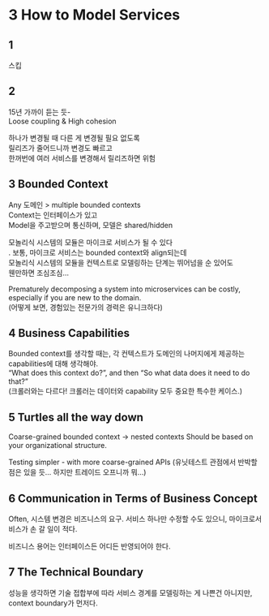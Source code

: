 # 3 How to Model Services

## 1
스킵

## 2
15년 가까이 듣는 듯-<br>
Loose coupling & High cohesion

하나가 변경될 때 다른 게 변경될 필요 없도록<br>
릴리즈가 줄어드니까 변경도 빠르고<br>
한꺼번에 여러 서비스를 변경해서 릴리즈하면 위험<br>

## 3 Bounded Context
Any 도메인 > multiple bounded contexts<br>
Context는 인터페이스가 있고<br>
Model을 주고받으며 통신하며, 모델은 shared/hidden<br>

모놀리식 시스템의 모듈은 마이크로 서비스가 될 수 있다<br>.
보통, 마이크로 서비스는 bounded context와 align되는데<br>
모놀리식 시스템의 모듈을 컨텍스트로 모델링하는 단계는 뛰어넘을 순 있어도<br>
웬만하면 조심조심…

Prematurely decomposing a system into microservices can be costly, especially if you are new to the domain.<br>
(어떻게 보면, 경험있는 전문가의 경력은 유니크하다)

## 4 Business Capabilities
Bounded context를 생각할 때는, 각 컨텍스트가 도메인의 나머지에게 제공하는 capabilities에 대해 생각해야. <br>
“What does this context do?”, and then “So what data does it need to do that?”<br>
(크롤러와는 다르다! 크롤러는 데이터와 capability 모두 중요한 특수한 케이스.)

## 5 Turtles all the way down
Coarse-grained bounded context -> nested contexts
Should be based on your organizational structure.

Testing simpler - with more coarse-grained APIs (유닛테스트 관점에서 반박할 점은 있을 듯… 하지만 트레이드 오프니까 뭐…)

## 6 Communication in Terms of Business Concept
Often, 시스템 변경은 비즈니스의 요구. 서비스 하나만 수정할 수도 있으니, 마이크로서비스가 손 갈 일이 적다.

비즈니스 용어는 인터페이스든 어디든 반영되어야 한다.

## 7 The Technical Boundary
성능을 생각하면 기술 접합부에 따라 서비스 경계를 모델링하는 게 나쁜건 아니지만, context boundary가 먼저다.



